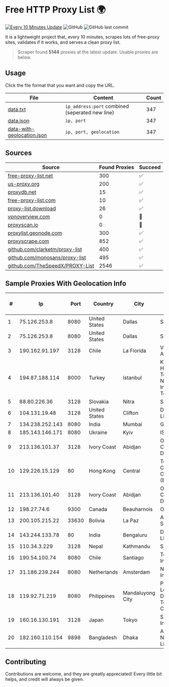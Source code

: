 
# Free HTTP Proxy List 🌍

[![Every 10 Minutes Update](https://github.com/mertguvencli/http-proxy-list/actions/workflows/main.yml/badge.svg?branch=main)](https://github.com/mertguvencli/http-proxy-list/actions/workflows/main.yml)
![GitHub](https://img.shields.io/github/license/mertguvencli/http-proxy-list)
![GitHub last commit](https://img.shields.io/github/last-commit/mertguvencli/http-proxy-list)

It is a lightweight project that, every 10 minutes, scrapes lots of free-proxy sites, validates if it works, and serves a clean proxy list.


> Scraper found **5144** proxies at the latest update. Usable proxies are below.

## Usage

Click the file format that you want and copy the URL.


|File|Content|Count|
|----|-------|-----|
|[data.txt](https://raw.githubusercontent.com/mertguvencli/http-proxy-list/main/proxy-list/data.txt)|`ip_address:port` combined (seperated new line)|347|
|[data.json](https://raw.githubusercontent.com/mertguvencli/http-proxy-list/main/proxy-list/data.json)|`ip, port`|347|
|[data-with-geolocation.json](https://raw.githubusercontent.com/mertguvencli/http-proxy-list/main/proxy-list/data-with-geolocation.json)|`ip, port, geolocation`|347|

## Sources

|Source|Found Proxies|Succeed|
|------|-------------|-------|
|[free-proxy-list.net](https://free-proxy-list.net)|300|✅|
|[us-proxy.org](https://www.us-proxy.org)|200|✅|
|[proxydb.net](http://proxydb.net)|15|✅|
|[free-proxy-list.com](https://free-proxy-list.com/?page=&port=&type%5B%5D=http&type%5B%5D=https&up_time=0&search=Search)|10|✅|
|[proxy-list.download](https://www.proxy-list.download/HTTP)|26|✅|
|[vpnoverview.com](https://vpnoverview.com/privacy/anonymous-browsing/free-proxy-servers)|0|🚫|
|[proxyscan.io](https://www.proxyscan.io)|0|🚫|
|[proxylist.geonode.com](https://proxylist.geonode.com/api/proxy-list?limit=300&page=1&sort_by=lastChecked&sort_type=desc&protocols=http,https)|300|✅|
|[proxyscrape.com](https://api.proxyscrape.com/v2/?request=displayproxies&protocol=http&timeout=10000&country=all&ssl=all&anonymity=all)|852|✅|
|[github.com/clarketm/proxy-list](https://raw.githubusercontent.com/clarketm/proxy-list/master/proxy-list-raw.txt)|400|✅|
|[github.com/monosans/proxy-list](https://raw.githubusercontent.com/monosans/proxy-list/main/proxies/http.txt)|495|✅|
|[github.com/TheSpeedX/PROXY-List](https://raw.githubusercontent.com/TheSpeedX/PROXY-List/master/http.txt)|2546|✅|


## Sample Proxies With Geolocation Info

|#|Ip|Port|Country|City|Internet Service Provider|
|-|--|----|-------|----|-------------------------|
|1|75.126.253.8|8080|United States|Dallas|SoftLayer|
|2|75.126.253.8|8080|United States|Dallas|SoftLayer|
|3|190.162.91.197|3128|Chile|La Florida|VTR BANDA ANCHA S.A.|
|4|194.87.188.114|8000|Turkey|Istanbul|Kadir Huseyin Tezcan Nosspeed Internet Teknolojileri|
|5|88.80.226.36|3128|Slovakia|Nitra|SATRO s.r.o.|
|6|104.131.19.48|3128|United States|Clifton|DigitalOcean, LLC|
|7|134.238.252.143|8080|India|Mumbai|Google LLC|
|8|185.143.146.171|8080|Ukraine|Kyiv|ISP UTELS|
|9|213.136.101.37|3128|Ivory Coast|Abidjan|ORANGE COTE D'IVOIRE|
|10|129.226.15.129|80|Hong Kong|Central|Tencent Cloud Computing (Beijing) Co|
|11|213.136.101.40|3128|Ivory Coast|Abidjan|ORANGE COTE D'IVOIRE|
|12|198.27.74.6|9300|Canada|Beauharnois|OVH SAS|
|13|200.105.215.22|33630|Bolivia|La Paz|AXS Bolivia S. A.|
|14|143.244.133.78|80|India|Bengaluru|DigitalOcean, LLC|
|15|110.34.3.229|3128|Nepal|Kathmandu|SUBISU C7|
|16|190.54.100.74|8080|Chile|Santiago|Telmex Chile Internet S.A.|
|17|31.186.239.244|8080|Netherlands|Amsterdam|NetSkope Inc|
|18|119.92.71.219|8080|Philippines|Mandaluyong City|Philippine Long Distance Telephone Co.|
|19|160.16.130.191|3128|Japan|Tokyo|SAKURA Internet Inc.|
|20|182.160.110.154|9898|Bangladesh|Dhaka|Aamra Networks Limited|



## Contributing

Contributions are welcome, and they are greatly appreciated! Every
little bit helps, and credit will always be given.

